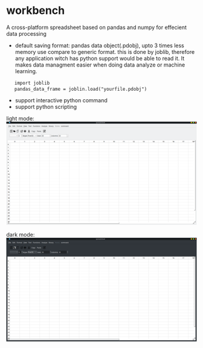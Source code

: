 # workbench
A cross-platform spreadsheet based on pandas and numpy for effecient data processing

- default saving format: pandas data object(.pdobj), upto 3 times less memory use compare to generic format. this is done by joblib, therefore any application witch has python support would be able to read it. It makes data managment easier when doing data analyze or machine learning.
```
   import joblib
   pandas_data_frame = joblin.load("yourfile.pdobj")
```
- support interactive python command
- support python scripting

light mode:
![alt text](https://raw.githubusercontent.com/YC-Lammy/np_spreadsheet/main/doc/Screenshot_20210609_111555.png)


dark mode:
![alt text](https://raw.githubusercontent.com/YC-Lammy/np_spreadsheet/main/doc/Screenshot_20210608_145022.png)